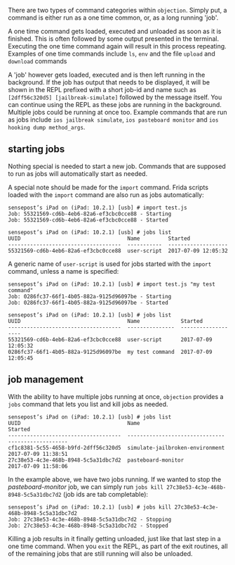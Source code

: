 There are two types of command categories within `objection`. Simply put, a command is either run as a one time common, or, as a long running 'job'.

A one time command gets loaded, executed and unloaded as soon as it is finished. This is often followed by some output presented in the terminal. Executing the one time command again will result in this process repeating. Examples of one time commands include `ls`, `env` and the file `upload` and `download` commands

A 'job' however gets loaded, executed and is then left running in the background. If the job has output that needs to be displayed, it will be shown in the REPL prefixed with a short job-id and name such as `[2dff56c320d5] [jailbreak-simulate]` followed by the message itself. You can continue using the REPL as these jobs are running in the background. Multiple jobs could be running at once too. Example commands that are run as jobs include `ios jailbreak simulate`, `ios pasteboard monitor` and `ios hooking dump method_args`.

## starting jobs
Nothing special is needed to start a new job. Commands that are supposed to run as jobs will automatically start as needed.

A special note should be made for the `import` command. Frida scripts loaded with the `import` command are also run as jobs automatically:

```
sensepost’s iPad on (iPad: 10.2.1) [usb] # import test.js
Job: 55321569-cd6b-4eb6-82a6-ef3cbc0cce88 - Starting
Job: 55321569-cd6b-4eb6-82a6-ef3cbc0cce88 - Started

sensepost’s iPad on (iPad: 10.2.1) [usb] # jobs list
UUID                                  Name         Started
------------------------------------  -----------  -------------------
55321569-cd6b-4eb6-82a6-ef3cbc0cce88  user-script  2017-07-09 12:05:32
``` 

A generic name of `user-script` is used for jobs started with the `import` command, unless a name is specified:

```
sensepost’s iPad on (iPad: 10.2.1) [usb] # import test.js "my test command"
Job: 0286fc37-66f1-4b05-882a-9125d96097be - Starting
Job: 0286fc37-66f1-4b05-882a-9125d96097be - Started

sensepost’s iPad on (iPad: 10.2.1) [usb] # jobs list
UUID                                  Name             Started
------------------------------------  ---------------  -------------------
55321569-cd6b-4eb6-82a6-ef3cbc0cce88  user-script      2017-07-09 12:05:32
0286fc37-66f1-4b05-882a-9125d96097be  my test command  2017-07-09 12:05:45
```

## job management
With the ability to have multiple jobs running at once, `objection` provides a `jobs` command that lets you list and kill jobs as needed.

```
sensepost’s iPad on (iPad: 10.2.1) [usb] # jobs list
UUID                                  Name                             Started
------------------------------------  -------------------------------  -------------------
cf1c8381-5c55-4658-b9fd-2dff56c320d5  simulate-jailbroken-environment  2017-07-09 11:38:51
27c38e53-4c3e-468b-8948-5c5a31dbc7d2  pasteboard-monitor               2017-07-09 11:58:06
```

In the example above, we have two jobs running. If we wanted to stop the _pasteboard-monitor_ job, we can simply run `jobs kill 27c38e53-4c3e-468b-8948-5c5a31dbc7d2` (job ids are tab completable):

```
sensepost’s iPad on (iPad: 10.2.1) [usb] # jobs kill 27c38e53-4c3e-468b-8948-5c5a31dbc7d2
Job: 27c38e53-4c3e-468b-8948-5c5a31dbc7d2 - Stopping
Job: 27c38e53-4c3e-468b-8948-5c5a31dbc7d2 - Stopped
```

Killing a job results in it finally getting unloaded, just like that last step in a one time command. When you `exit` the REPL, as part of the exit routines, all of the remaining jobs that are still running will also be unloaded.
